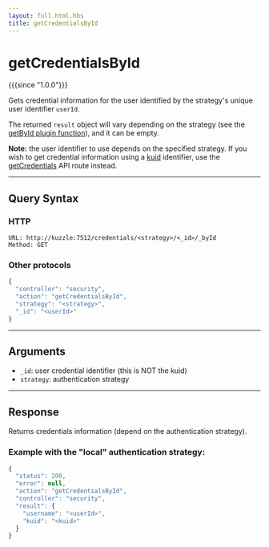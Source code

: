 ```yaml
---
layout: full.html.hbs
title: getCredentialsById
---
```


# getCredentialsById

{{{since "1.0.0"}}}

Gets credential information for the user identified by the strategy's unique user identifier `userId`.

The returned `result` object will vary depending on the strategy (see the [getById plugin function](/plugins/1/essentials/strategies/#optional-getbyid-default)), and it can be empty.

**Note:** the user identifier to use depends on the specified strategy. If you wish to get credential information using a [kuid](/guide/1/essentials/user-authentication/#kuzzle-user-identifier-kuid) identifier, use the [getCredentials](/api/1/controller-security/get-credentials/) API route instead.

---

## Query Syntax

### HTTP

```http
URL: http://kuzzle:7512/credentials/<strategy>/<_id>/_byId
Method: GET
```

### Other protocols

```js
{
  "controller": "security",
  "action": "getCredentialsById",
  "strategy": "<strategy>",
  "_id": "<userId>"
}
```

---

## Arguments

- `_id`: user credential identifier (this is NOT the kuid)
- `strategy`: authentication strategy

---

## Response

Returns credentials information (depend on the authentication strategy).

### Example with the "local" authentication strategy:

```javascript
{
  "status": 200,
  "error": null,
  "action": "getCredentialsById",
  "controller": "security",
  "result": {
    "username": "<userId>",
    "kuid": "<kuid>"
  }
}
```
